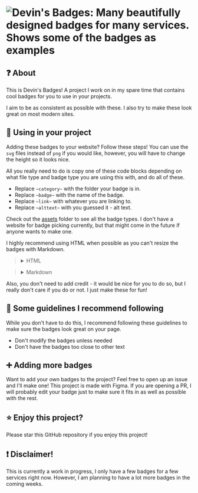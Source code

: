 # ![Devin's Badges: Many beautifully designed badges for many services. Shows some of the badges as examples](https://raw.githubusercontent.com/intergrav/devins-badges/v2/assets/branding/banner_512h.png)
## ❓ About
This is Devin's Badges! A project I work on in my spare time that contains cool badges for you to use in your projects.

I aim to be as consistent as possible with these. I also try to make these look great on most modern sites.

## 📰 Using in your project
Adding these badges to your website? Follow these steps! You can use the `svg` files instead of `png` if you would like, however, you will have to change the height so it looks nice.

All you really need to do is copy one of these code blocks depending on what file type and badge type you are using this with, and do all of these.
- Replace `~category~` with the folder your badge is in.
- Replace `~badge~` with the name of the badge.
- Replace `~link~` with whatever you are linking to.
- Replace `~alttext~` with you guessed it - alt text.

Check out the [assets](https://github.com/intergrav/devins-badges/tree/v2/assets) folder to see all the badge types. I don't have a website for badge picking currently, but that might come in the future if anyone wants to make one.

I highly recommend using HTML when possible as you can't resize the badges with Markdown.

<blockquote>
<details>
<summary>HTML</summary>

> #### Cozy (biggest) (recommended height 48-64)
> ```html
> <a href="~link~"><img src="https://raw.githubusercontent.com/intergrav/devins-badges/v2/assets/cozy/~category~/~badge~_64h.png" alt="~alttext~" height="50"></a>
> ```

> #### Compact (less tall, wider) (recommended height 34-46)
> ```html
> <a href="~link~"><img src="https://raw.githubusercontent.com/intergrav/devins-badges/v2/assets/compact/~category~/~badge~_46h.png" alt="~alttext~" height="36"></a>
> ```

> #### Minimal (icon only) (recommended height 48-64)
> ```html
> <a href="~link~"><img src="https://raw.githubusercontent.com/intergrav/devins-badges/v2/assets/minimal/~category~/~badge~_64h.png" alt="~alttext~" height="50"></a>
> ```

</details>
</blockquote>

<blockquote>
<details>
<summary>Markdown</summary>

### ❗ Use HTML when possible, as you can't change the height through Markdown.

> #### Cozy (biggest)
> ```markdown
> [![~alttext~](https://raw.githubusercontent.com/intergrav/devins-badges/v2/assets/cozy/~category~/~badge~_64h.png)](~link~)
> ```

> #### Compact (less tall, wider)
> ```markdown
> [![~alttext~](https://raw.githubusercontent.com/intergrav/devins-badges/v2/assets/compact/~category~/~badge~_46h.png)](~link~)
> ```

> #### Minimal (icon only)
> ```markdown
> [![~alttext~](https://raw.githubusercontent.com/intergrav/devins-badges/v2/assets/minimal/~category~/~badge~_64h.png)](~link~)
> ```

</details>
</blockquote>

Also, you don't need to add credit - it would be nice for you to do so, but I really don't care if you do or not. I just make these for fun!

## 📄 Some guidelines I recommend following

While you don't have to do this, I recommend following these guidelines to make sure the badges look great on your page.
- Don't modify the badges unless needed
- Don't have the badges too close to other text

## ➕ Adding more badges
Want to add your own badges to the project? Feel free to open up an issue and I'll make one! This project is made with Figma. If you are opening a PR, I will probably edit your badge just to make sure it fits in as well as possible with the rest.

## ⭐ Enjoy this project?
Please star this GitHub repository if you enjoy this project!

## ❗ Disclaimer!
This is currently a work in progress, I only have a few badges for a few services right now. However, I am planning to have a lot more badges in the coming weeks.